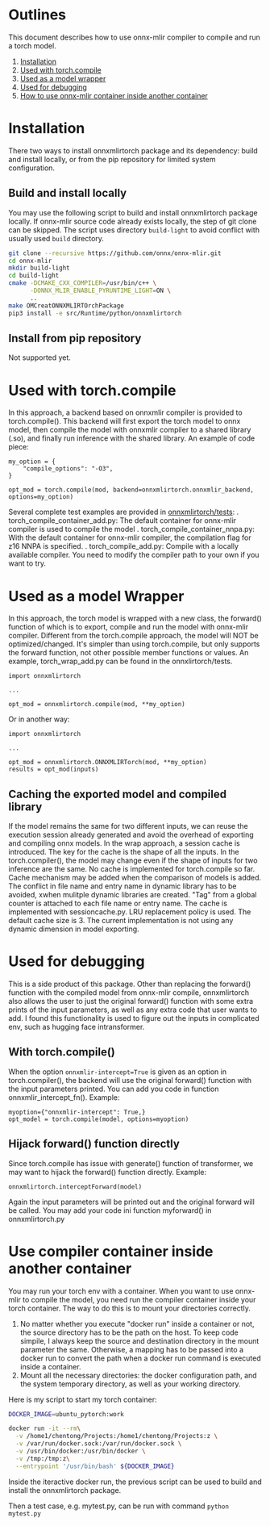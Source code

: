 <!--- SPDX-License-Identifier: Apache-2.0 -->

# Outlines
This document describes how to use onnx-mlir compiler to compile and run a torch model. 

1. [Installation](#installation)
2. [Used with torch.compile](#backend)
3. [Used as a model wrapper](#wrapper)
4. [Used for debugging](#debug) 
5. [How to use onnx-mlir container inside another container](#containers)

# Installation <a name="installation"></a>
There two ways to install onnxmlirtorch package and its dependency: build and install locally, or from the pip repository for limited system configuration.

## Build and install locally
You may use the following script to build and install onnxmlirtorch package locally. If onnx-mlir source code already exists locally, the step of git clone can be skipped. The script uses directory `build-light` to avoid conflict with usually used `build` directory.
```bash
git clone --recursive https://github.com/onnx/onnx-mlir.git
cd onnx-mlir
mkdir build-light
cd build-light
cmake -DCMAKE_CXX_COMPILER=/usr/bin/c++ \
      -DONNX_MLIR_ENABLE_PYRUNTIME_LIGHT=ON \
      ..
make OMCreatONNXMLIRTOrchPackage
pip3 install -e src/Runtime/python/onnxmlirtorch
```
## Install from pip repository
Not supported yet.

# Used with torch.compile <a name="backend"></a>
In this approach, a backend based on onnxmlir compiler is provided to torch.compile(). This backend will first export the torch model to onnx model, then compile the model with onnxmlir compiler to a shared library (.so), and finally run inference with the shared library.
An example of code piece: 
```
my_option = {
    "compile_options": "-O3",
}

opt_mod = torch.compile(mod, backend=onnxmlirtorch.onnxmlir_backend, options=my_option)
```

Several complete test examples are provided in [onnxmlirtorch/tests](https://github.com/onnx/onnx-mlir/blob/main/src/Runtime/python/onnxmlirtorch/tests):
. torch_compile_container_add.py: The default container for onnx-mlir compiler is used to compile the model
. torch_compile_container_nnpa.py: With the default container for onnx-mlir compiler, the compilation flag for z16 NNPA is specified.
. torch_compile_add.py: Compile with  a locally available compiler. You need to modify the compiler path to your own if you want to try.


# Used as a model Wrapper <a name="wrapper"></a>
In this approach, the torch model is wrapped with a new class, the forward() function of which is to export, compile and run the model with onnx-mlir compiler. Different from the torch.compile approach, the model will NOT be optimized/changed. It's simpler than using torch.compile, but only supports the forward function, not other possible member functions or values.
An example, torch_wrap_add.py can be found in the onnxlirtorch/tests.
```
import onnxmlirtorch

...

opt_mod = onnxmlirtorch.compile(mod, **my_option)
```
Or in another way:

```
import onnxmlirtorch

...

opt_mod = onnxmlirtorch.ONNXMLIRTorch(mod, **my_option)
results = opt_mod(inputs)
```

## Caching the exported model and compiled library
If the model remains the same for two different inputs, we can reuse the execution session already generated and avoid the overhead of exporting and compiling onnx models. In the wrap approach, a session cache is introduced. The key for the cache is the shape of all the inputs.
In the torch.compiler(), the model may change even if the shape of inputs for two inference are  the same. No cache is implemented for torch.compile so far. Cache mechanism may be added when the comparison of models is added.
The conflict in file name and entry name in dynamic library has to be avoided, xwhen mulitple dynamic libraries are created. "Tag" from a global counter is attached to each file name or entry name.
The cache is implemented with sessioncache.py. LRU replacement policy is used. The default cache size is 3.
The current implementation is not using any dynamic dimension in model exporting.

# Used for debugging <a name="debug"></a>
This is a side product of this package. Other than replacing the forward() function with the compiled model from onnx-mlir compile, onnxmlirtorch also allows the user to just the original forward() function with some extra prints of the input parameters, as well as any extra code that user wants to add. I found this functionality is used to figure out the inputs in complicated env, such as hugging face intransformer. 
## With torch.compile()
When the option `onnxmlir-intercept=True` is given as an option in torch.compiler(), the backend will use the original forward() function with the input parameters printed. You can add you code in function onnxmlir\_intercept\_fn().
Example:
```
myoption={"onnxmlir-intercept": True,}
opt_model = torch.compile(model, options=myoption)
```

## Hijack forward() function directly
Since torch.compile has issue with generate() function of transformer, we may want to hijack the forward() function directly.
Example:
```
onnxmlirtorch.interceptForward(model)
```
Again the input parameters will be printed out and the original forward will be called. You may add your code ini function myforward() in onnxmlirtorch.py

# Use compiler container inside another container <a name="containers"></a>
You may run your torch env with a container. When you want to use onnx-mlir to compile the model, you need run the compiler container inside your torch container. The way to do this is to mount your directories correctly.
1. No matter whether you execute "docker run" inside a container or not, the source directory has to be the path on the host. To keep code simpile, I always keep the source and destination directory in the mount parameter the same. Otherwise, a mapping has to be passed into a docker run to convert the path when a docker run command is executed inside a container.
2. Mount all the necessary directories: the docker configuration path, and the system temporary directory, as well as your working directory. 

Here is my script to start my torch container:
```bash
DOCKER_IMAGE=ubuntu_pytorch:work

docker run -it --rm\
  -v /home1/chentong/Projects:/home1/chentong/Projects:z \
  -v /var/run/docker.sock:/var/run/docker.sock \
  -v /usr/bin/docker:/usr/bin/docker \
  -v /tmp:/tmp:z\
  --entrypoint '/usr/bin/bash' ${DOCKER_IMAGE}
```
Inside the iteractive docker run, the previous script can be used to build and install the onnxmlirtorch package.

Then a test case, e.g. mytest.py,  can be run with command `python mytest.py`




